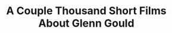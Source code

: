 ---
ee_id: '41'
site: '1'
type: '2'
url: 2007-006-a-couple-thousand-short-films-about-glenn-gould
title: A Couple Thousand Short Films About Glenn Gould
year: '2007'
display_year: '2007'
medium: Dual channel video
dims:
pitch: "​Goldberg Variation #1 re-constructed using Youtube vidz."
ps: "​This was the first in a series of three different vidz I ended up making which
  tied together different utube videos using software I made called Gould Pro. 2 b
  honest I was hoping for a meme hit! So why I made the first one dual channel I have
  no idea (aka, not really the utube format). The second, and third one ended up better
  in this respect. "
live_url:
related: |-
  [52] 2009-003 Drei Klavierstücke op. 11 - dreiklavierstucke
  [101] 2011-022 Paganini Caprice No. 5 - 2011-022-paganini-caprice-no-5
youtube:
related_code:
imgs: gould-2007-006-install-1-database-NGCA.jpg
subheading:
download:
add_credit:
commission: Film and Video Umbrella
layout: things-i-made
---